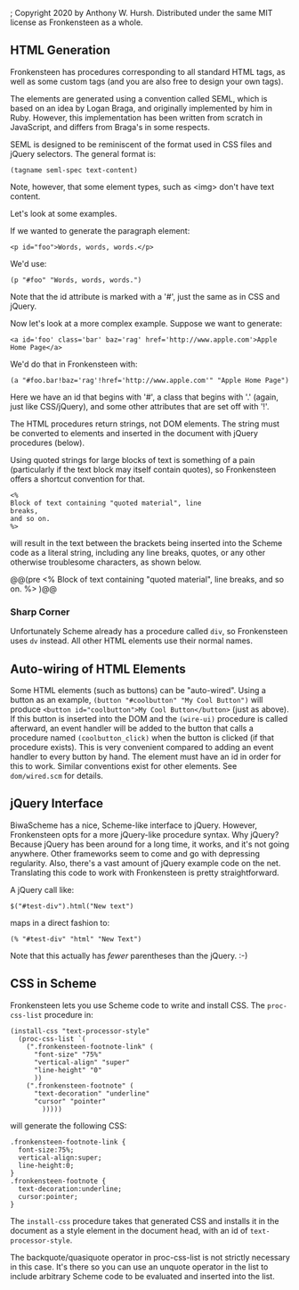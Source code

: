 ; Copyright 2020 by Anthony W. Hursh. Distributed under the same MIT license as Fronkensteen as a whole.
## HTML Generation

Fronkensteen has procedures corresponding to all standard HTML tags, as well as some custom tags (and you are also free to design your own tags).

The elements are generated using a convention called SEML, which is based on an idea by Logan Braga, and originally implemented by him in Ruby. However, this implementation has been written from scratch in JavaScript, and differs from Braga's in some respects.

SEML is designed to be reminiscent of the format used in CSS files and jQuery selectors. The general format is:
```
(tagname seml-spec text-content)
```

Note, however, that some element types, such as &lt;img&gt; don't have text content.

Let's look at some examples.

If we wanted to generate the paragraph element:
```
<p id="foo">Words, words, words.</p>
```

We'd use:

```
(p "#foo" "Words, words, words.")

```

Note that the id attribute is marked with a '#', just the same as in CSS and jQuery.

Now let's look at a more complex example. Suppose we want to generate:

```
<a id='foo' class='bar' baz='rag' href='http://www.apple.com'>Apple Home Page</a>
```

We'd do that in Fronkensteen with:

```
(a "#foo.bar!baz='rag'!href='http://www.apple.com'" "Apple Home Page")
```

Here we have an id that begins with '#', a class that begins with '.' (again, just like CSS/jQuery), and some other attributes that are set off with '!'.

The HTML procedures return strings, not DOM elements. The string must be converted to elements and inserted in the document with jQuery procedures (below).

Using quoted strings for large blocks of text is something of a pain (particularly if the text block may itself contain quotes), so Fronkensteen offers a shortcut convention for that.

```
<%
Block of text containing "quoted material", line
breaks,
and so on.
%>
```
will result in the text between the brackets being inserted into the Scheme code as a literal string, including any line breaks, quotes, or any other otherwise troublesome characters, as shown below.

@@(pre
  <%
  Block of text containing "quoted material", line
  breaks,
  and so on.
  %>
)@@


### **Sharp Corner**

Unfortunately Scheme already has a procedure called `div`, so Fronkensteen uses `dv` instead. All other HTML elements use their normal names.

## Auto-wiring of HTML Elements

Some HTML elements (such as buttons) can be "auto-wired". Using a button as an example, `(button "#coolbutton" "My Cool Button")` will produce `<button id="coolbutton">My Cool Button</button>` (just as above). If this button is inserted into the DOM and the `(wire-ui)` procedure is called afterward, an event handler will be added to the button that calls a procedure named `(coolbutton_click)` when the button is clicked (if that procedure exists). This is very convenient compared to adding an event handler to every button by hand. The element must have an id in order for this to work. Similar conventions exist for other elements. See `dom/wired.scm` for details.


## jQuery Interface

BiwaScheme has a nice, Scheme-like interface to jQuery. However, Fronkensteen opts for a more jQuery-like procedure syntax. Why jQuery? Because jQuery has been around for a long time, it works, and it's not going anywhere. Other frameworks seem to come and go with depressing regularity. Also, there's a vast amount of jQuery example code on the net. Translating this code to work with Fronkensteen is pretty straightforward.

A jQuery call like:

```
$("#test-div").html("New text")

```

maps in a direct fashion to:

```
(% "#test-div" "html" "New Text")
```

Note that this actually has *fewer* parentheses than the jQuery. :-)



## CSS in Scheme

Fronkensteen lets you use Scheme code to write and install CSS. The `proc-css-list` procedure in:

````
(install-css "text-processor-style"
  (proc-css-list `(
    (".fronkensteen-footnote-link" (
      "font-size" "75%"
      "vertical-align" "super"
      "line-height" "0"
      ))
    (".fronkensteen-footnote" (
      "text-decoration" "underline"
      "cursor" "pointer"
        )))))
````

will generate the following CSS:

```
.fronkensteen-footnote-link {
  font-size:75%;
  vertical-align:super;
  line-height:0;
}
.fronkensteen-footnote {
  text-decoration:underline;
  cursor:pointer;
}
```

The `install-css` procedure takes that generated CSS and installs it in the document as a style element in the document head, with an id of `text-processor-style`.

The backquote/quasiquote operator in proc-css-list is not strictly necessary in this case. It's there so you can use an unquote operator in the list to include arbitrary Scheme code to be evaluated and inserted into the list.
